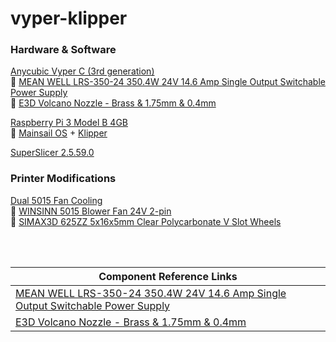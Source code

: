 # vyper-klipper

### Hardware & Software
[Anycubic Vyper C (3rd generation)](https://www.anycubic.com/products/anycubic-vyper)<br />
 &#62803; [MEAN WELL LRS-350-24 350.4W 24V 14.6 Amp Single Output Switchable Power Supply](https://www.amazon.com/gp/product/B013ETVO12/ref=ppx_yo_dt_b_asin_title_o00_s00?ie=UTF8&psc=1)<br />
 &#62803; [E3D Volcano Nozzle - Brass & 1.75mm & 0.4mm](https://www.amazon.com/gp/product/B0163TTOAI/ref=ppx_yo_dt_b_search_asin_title?ie=UTF8&psc=1)<br />

[Raspberry Pi 3 Model B 4GB](https://www.raspberrypi.com/products/raspberry-pi-3-model-b/)<br />
 &#62803; [Mainsail OS](https://docs.mainsail.xyz/) + [Klipper](https://www.klipper3d.org/)<br />

[SuperSlicer 2.5.59.0](https://github.com/supermerill/SuperSlicer)

### Printer Modifications<br />
[Dual 5015 Fan Cooling](https://www.thingiverse.com/thing:5201567)<br />
 &#62803; [WINSINN 5015 Blower Fan 24V 2-pin](https://www.amazon.com/gp/product/B07DB7DLMM/ref=ppx_yo_dt_b_asin_title_o06_s00?ie=UTF8&psc=1)<br />
 &#62803; [SIMAX3D 625ZZ 5x16x5mm Clear Polycarbonate V Slot Wheels](https://www.amazon.com/gp/product/B08L1Z87PZ/ref=ppx_yo_dt_b_asin_title_o03_s03?ie=UTF8&psc=1)<br />

&nbsp;<br />
&nbsp;<br />

| Component Reference Links   |
| -----------   |
| [MEAN WELL LRS-350-24 350.4W 24V 14.6 Amp Single Output Switchable Power Supply](https://www.meanwell.com/webapp/product/search.aspx?prod=LRS-350)   |
| [E3D Volcano Nozzle - Brass & 1.75mm & 0.4mm](https://e3d-online.com/products/volcano-nozzles)   |
